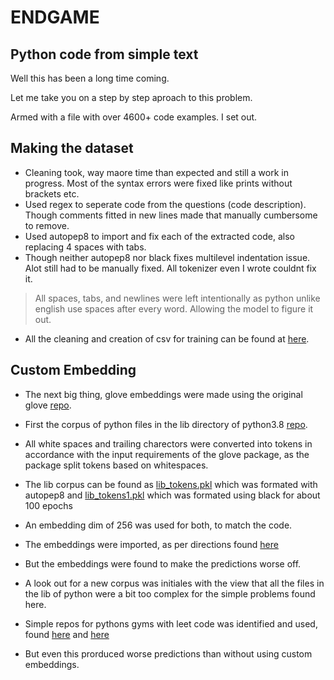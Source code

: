 # ENDGAME
## Python code from simple text

Well this has been a long time coming.

Let me take you on a step by step aproach to this problem.

Armed with a file with over 4600+ code examples.
I set out.

## Making the dataset

- Cleaning took, way maore time than expected and still a work in progress. Most of the syntax errors were fixed like prints without brackets etc.
- Used regex to seperate code from the questions (code description). Though comments fitted in new lines made that manually cumbersome to remove.
- Used autopep8 to import and fix each of the extracted code, also replacing 4 spaces with tabs.
- Though neither autopep8 nor black fixes multilevel indentation issue. Alot still had to be manually fixed. All tokenizer even I wrote couldnt fix it.

> All spaces, tabs, and newlines were left intentionally as python unlike english use spaces after every word. Allowing the model to figure it out.

- All the cleaning and creation of csv for training can be found at [here](crc%20check.ipynb).

## Custom Embedding 

- The next big thing, glove embeddings were made using the original glove [repo](https://github.com/stanfordnlp/GloVe).
- First the corpus of python files in the lib directory of python3.8 [repo](https://github.com/python/cpython/tree/3.8/Lib).
- All white spaces and trailing charectors were converted into tokens in accordance with the input requirements of the glove package, as the package split tokens based on whitespaces.
- The lib corpus can be found as [lib_tokens.pkl](lib_tokens.pkl) which was formated with autopep8 and [lib_tokens1.pkl](lib_tokens1.pkl) which was formated using black for about 100 epochs
- An embedding dim of 256 was used for both, to match the code.
- The embeddings were imported, as per directions found [here](https://github.com/pytorch/text/issues/722#issuecomment-609880042)
- But the embeddings were found to make the predictions worse off.
- A look out for a new corpus was initiales with the view that all the files in the lib of python were a bit too complex for the simple problems found here.

- Simple repos for pythons gyms with leet code was identified and used, found [here](https://github.com/qiyuangong/leetcode) and [here](https://github.com/Garvit244/Leetcode)

- But even this prorduced worse predictions than without using custom embeddings.

